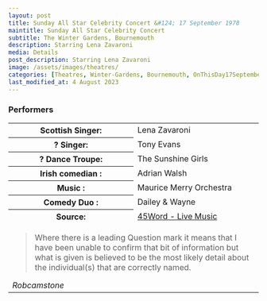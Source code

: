 ```yaml
---
layout: post
title: Sunday All Star Celebrity Concert &#124; 17 September 1978
maintitle: Sunday All Star Celebrity Concert
subtitle: The Winter Gardens, Bournemouth
description: Starring Lena Zavaroni
media: Details
post_description: Starring Lena Zavaroni
image: /assets/images/theatres/
categories: [Theatres, Winter-Gardens, Bournemouth, OnThisDay17September, Year-1978]
last_modified_at: 4 August 2023
---
```


### Performers
<table>
<tr><th style="width:50%;">Scottish Singer:</th><td style="width:50%;">Lena Zavaroni</td></tr>
<tr><th>? Singer:</th><td>Tony Evans</td></tr>
<tr><th>? Dance Troupe:</th><td>The Sunshine Girls</td></tr>
<tr><th>Irish comedian :</th><td>Adrian Walsh</td></tr>
<tr><th>Music :</th><td>Maurice Merry Orchestra</td></tr>
<tr><th>Comedy Duo :</th><td>Dailey & Wayne</td></tr>
<tr><th>Source:</th><td><a class="external-link" href="https://www.45worlds.com/live/listing/lena-zavaroni-winter-gardens-1978">45Word - Live Music</a></td></tr>
<tr><td colspan="2"><blockquote>Where there is a leading Question mark it means that I have been unable to confirm that bit of information but what is given is believed to be the most likely detail about the individual(s) that are correctly named.</blockquote><cite>Robcamstone</cite></td></tr>
</table>


